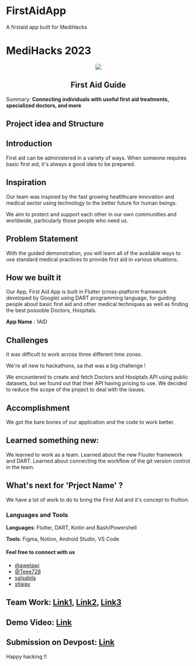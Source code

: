 # FirstAidApp
A firstaid app built for MediHacks

<h1>MediHacks 2023</h1>

<center>
	<img src="https://d112y698adiu2z.cloudfront.net/photos/production/challenge_photos/002/543/942/datas/full_width.png">
</center>

<h2 align="center">First Aid Guide</h2>

Summary: **Connecting individuals with useful first aid treatments, specialized doctors, and more**

<h2>Project idea and Structure</h2>

## Introduction
First aid can be administered in a variety of ways. When someone requires basic first aid, it's always a good idea to be prepared.

## Inspiration
Our team was inspired by the fast growing heatlthcare innovation and medical sector using technology to the better future for human beings.

We aim to protect and support each other in our own communities and worldwide, particularly those people who need us.

## Problem Statement
With the guided demonstration, you will learn all of the available ways to use standard medical practices to provide first aid in various situations.

## How we built it 
Our App, First Aid App is built in Flutter (cross-platform framework developed by Google) using DART programming language, for guiding people about basic first aid and other medical techniques as well as finding the best possoble Doctors, Hospitals.

**App Name** : 1AID

## Challenges
It was difficult to work across three different time zones.

We're all new to hackathons, sa that was a big challenge !

We encountered to create and fetch Doctors and Hosiptals API using public datasets, but we found out that thier API having pricing to use. We decided to reduce the scope of the project to deal with the issues.


## Accomplishment
 We got the bare bones of our application and the code to work better.

## Learned something new:
We learned to work as a team. Learned about the new Fluuter framework and DART. Learned about connecting the workflow of the git version control in the team.

## What's next for 'Prject Name' ?
We have a lot of work to do to bring the First Aid and it's concept to fruition.

<h3 align="left"> Languages and Tools</h3>

**Languages**: Flutter, DART, Kotlin and Bash/Powershell

**Tools**: Figma, Notion, Android Studio, VS Code



#### Feel free to connect with us
- [@awelawi](https://github.com/awelawi/)
- [@Teee728](https://github.com/Teee728)
- [salsabila]()
- [stlajay](https://github.com/stlajay)

## Team Work: [Link1](https://youtu.be/dlDQBFSTLW0?si=CkU5lmeqju13QFmR), [Link2](https://butter-cornflower-1b1.notion.site/MediHacks-Progress-of-Team-Work-8dfc9457e6064db48851ad3501983473?pvs=25), [Link3](https://www.figma.com/file/mJt4rSTEuXvF0wq7KtevqL/First-aid-app?type=design&mode=design&t=JXLhTpYiMV5apRwk-1)
<!-- Youtube Link, Notion Link, Figma UI -->


## Demo Video: [Link]()
## Submission on Devpost: [Link](https://devpost.com/software/1aid-gkm3in?ref_content=my-projects-tab&ref_feature=my_projects)


Happy hacking !!
